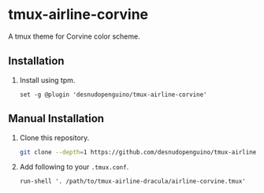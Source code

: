 # tmux-airline-corvine

A tmux theme for Corvine color scheme.

## Installation

1. Install using tpm.

    ```tmux
    set -g @plugin 'desnudopenguino/tmux-airline-corvine'
    ```

## Manual Installation

1. Clone this repository.

    ```sh
    git clone --depth=1 https://github.com/desnudopenguino/tmux-airline-corvine.git
    ```

1. Add following to your `.tmux.conf`.

    ```tmux
    run-shell '. /path/to/tmux-airline-dracula/airline-corvine.tmux'
    ```

